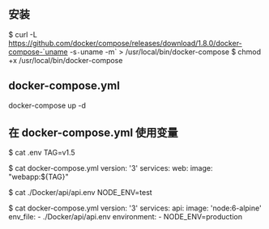 
## 安装
$ curl -L https://github.com/docker/compose/releases/download/1.8.0/docker-compose-`uname -s`-`uname -m` > /usr/local/bin/docker-compose
$ chmod +x /usr/local/bin/docker-compose


## docker-compose.yml


docker-compose up -d


## 在 docker-compose.yml 使用变量
$ cat .env
TAG=v1.5

$ cat docker-compose.yml
version: '3'
services:
  web:
    image: "webapp:${TAG}"


$ cat ./Docker/api/api.env
NODE_ENV=test

$ cat docker-compose.yml
version: '3'
services:
  api:
    image: 'node:6-alpine'
    env_file:
     - ./Docker/api/api.env
    environment:
     - NODE_ENV=production